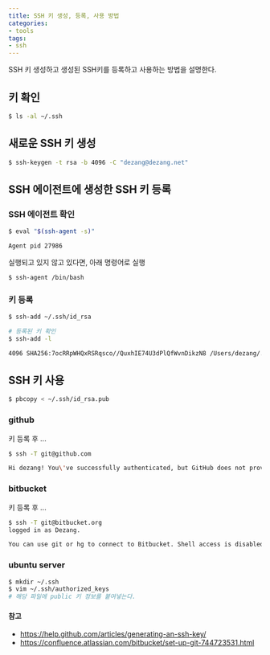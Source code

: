 ```yaml
---
title: SSH 키 생성, 등록, 사용 방법
categories:
- tools
tags:
- ssh
---
```


SSH 키 생성하고 생성된 SSH키를 등록하고 사용하는 방법을 설명한다.

<!-- more -->

## 키 확인
```sh
$ ls -al ~/.ssh
```

## 새로운 SSH 키 생성
```sh
$ ssh-keygen -t rsa -b 4096 -C "dezang@dezang.net"
```

## SSH 에이전트에 생성한 SSH 키 등록
###  SSH 에이전트 확인
```sh
$ eval "$(ssh-agent -s)"

Agent pid 27986
```

실행되고 있지 않고 있다면, 아래 명령어로 실행
```sh
$ ssh-agent /bin/bash
```

### 키 등록
```sh
$ ssh-add ~/.ssh/id_rsa

# 등록된 키 확인
$ ssh-add -l

4096 SHA256:7ocRRpWHQxRSRqsco//QuxhIE74U3dPlQfWvnDikzN8 /Users/dezang/.ssh/id_rsa (RSA)
```

## SSH 키 사용
```sh
$ pbcopy < ~/.ssh/id_rsa.pub
```

### github
키 등록 후 ...

```sh
$ ssh -T git@github.com

Hi dezang! You\'ve successfully authenticated, but GitHub does not provide shell access.
```

### bitbucket
키 등록 후 ...
```sh
$ ssh -T git@bitbucket.org                                                
logged in as Dezang.

You can use git or hg to connect to Bitbucket. Shell access is disabled.
```

### ubuntu server
```sh
$ mkdir ~/.ssh
$ vim ~/.ssh/authorized_keys
# 해당 파일에 public 키 정보를 붙여넣는다.
```

#### 참고
- https://help.github.com/articles/generating-an-ssh-key/
- https://confluence.atlassian.com/bitbucket/set-up-git-744723531.html
